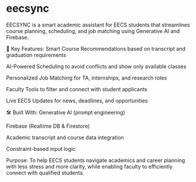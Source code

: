 # eecsync
EECSYNC is a smart academic assistant for EECS students that streamlines course planning, scheduling, and job matching using Generative AI and Firebase.

🔑 Key Features:
Smart Course Recommendations based on transcript and graduation requirements

AI-Powered Scheduling to avoid conflicts and show only available classes

Personalized Job Matching for TA, internships, and research roles

Faculty Tools to filter and connect with student applicants

Live EECS Updates for news, deadlines, and opportunities

🛠️ Built With:
Generative AI (prompt engineering)

Firebase (Realtime DB & Firestore)

Academic transcript and course data integration

Constraint-based input logic

Purpose:
To help EECS students navigate academics and career planning with less stress and more clarity, while enabling faculty to efficiently connect with qualified students.

